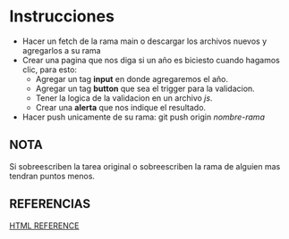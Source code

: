 # Instrucciones
- Hacer un fetch de la rama main o descargar los archivos nuevos y agregarlos a su rama
- Crear una pagina que nos diga si un año es biciesto cuando hagamos clic, para esto:
    - Agregar un tag **input** en donde agregaremos el año.
    - Agregar un tag **button** que sea el trigger para la validacion.
    - Tener la logica de la validacion en un archivo *js*.
    - Crear una **alerta** que nos indique el resultado.
- Hacer push unicamente de su rama: git push origin *nombre-rama*

## NOTA
Si sobreescriben la tarea original o sobreescriben la rama de alguien mas tendran puntos menos.

## REFERENCIAS
[HTML REFERENCE](https://www.w3schools.com/tags/default.asp)